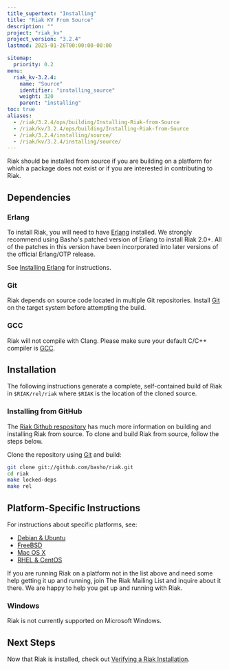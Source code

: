 ```yaml
---
title_supertext: "Installing"
title: "Riak KV From Source"
description: ""
project: "riak_kv"
project_version: "3.2.4"
lastmod: 2025-01-26T00:00:00-00:00

sitemap:
  priority: 0.2
menu:
  riak_kv-3.2.4:
    name: "Source"
    identifier: "installing_source"
    weight: 320
    parent: "installing"
toc: true
aliases:
  - /riak/3.2.4/ops/building/Installing-Riak-from-Source
  - /riak/kv/3.2.4/ops/building/Installing-Riak-from-Source
  - /riak/3.2.4/installing/source/
  - /riak/kv/3.2.4/installing/source/
---
```


[install source erlang]: {{<baseurl>}}riak/kv/3.2.4/setup/installing/source/erlang
[downloads]: {{<baseurl>}}riak/kv/3.2.4/downloads/
[install debian & ubuntu#source]: {{<baseurl>}}riak/kv/3.2.4/setup/installing/debian-ubuntu/#installing-from-source
[install freebsd#source]: {{<baseurl>}}riak/kv/3.2.4/setup/installing/freebsd/#installing-from-source
[install mac osx#source]: {{<baseurl>}}riak/kv/3.2.4/setup/installing/mac-osx/#installing-from-source
[install rhel & centos#source]: {{<baseurl>}}riak/kv/3.2.4/setup/installing/rhel-centos/#installing-from-source
[install verify]: {{<baseurl>}}riak/kv/3.2.4/setup/installing/verify

Riak should be installed from source if you are building on a platform
for which a package does not exist or if you are interested in
contributing to Riak.

## Dependencies

### Erlang

To install Riak, you will need to have [Erlang](http://www.erlang.org/) installed. We strongly recommend using Basho's patched version of Erlang to install Riak 2.0+. All of the patches in this version have been incorporated into later versions of the official Erlang/OTP release.

See [Installing Erlang][install source erlang] for instructions.

### Git

Riak depends on source code located in multiple Git repositories. Install [Git](https://git-scm.com/) on the target system before attempting the build.

### GCC

Riak will not compile with Clang. Please make sure your default C/C++
compiler is [GCC](https://gcc.gnu.org/).

## Installation

The following instructions generate a complete, self-contained build of
Riak in `$RIAK/rel/riak` where `$RIAK` is the location of the cloned source.

### Installing from GitHub

The [Riak Github respository](http://github.com/basho/riak) has much
more information on building and installing Riak from source. To clone
and build Riak from source, follow the steps below.

Clone the repository using [Git](http://git-scm.com) and build:

```bash
git clone git://github.com/basho/riak.git
cd riak
make locked-deps
make rel
```

## Platform-Specific Instructions

For instructions about specific platforms, see:

  * [Debian & Ubuntu][install debian & ubuntu#source]
  * [FreeBSD][install freebsd#source]
  * [Mac OS X][install mac osx#source]
  * [RHEL & CentOS][install rhel & centos#source]

If you are running Riak on a platform not in the list above and need
some help getting it up and running, join The Riak Mailing List and
inquire about it there. We are happy to help you get up and running with
Riak.

### Windows

Riak is not currently supported on Microsoft Windows.

## Next Steps

Now that Riak is installed, check out [Verifying a Riak Installation][install verify].


